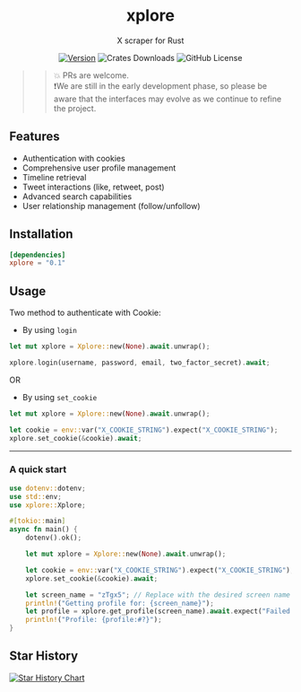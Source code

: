 <div align="center">

# xplore   
X scraper for Rust

[![Version](https://img.shields.io/crates/v/xplore)](https://crates.io/crates/xplore)
![Crates Downloads](https://img.shields.io/crates/d/xplore?logo=rust)
![GitHub License](https://img.shields.io/github/license/solagent-rs/xplore)

</div>

>> 💥 PRs are welcome.   
>> ❗We are still in the early development phase, so please be aware that the interfaces may evolve as we continue to refine the project.

## Features
- Authentication with cookies
- Comprehensive user profile management
- Timeline retrieval
- Tweet interactions (like, retweet, post)
- Advanced search capabilities
- User relationship management (follow/unfollow)

## Installation
```toml
[dependencies]
xplore = "0.1"
```

## Usage
Two method to authenticate with Cookie:
* By using `login`
```rust
let mut xplore = Xplore::new(None).await.unwrap();

xplore.login(username, password, email, two_factor_secret).await;
```

OR

* By using `set_cookie`
```rust
let mut xplore = Xplore::new(None).await.unwrap();

let cookie = env::var("X_COOKIE_STRING").expect("X_COOKIE_STRING");
xplore.set_cookie(&cookie).await;
```

--- 

### A quick start
```rust
use dotenv::dotenv;
use std::env;
use xplore::Xplore;

#[tokio::main]
async fn main() {
    dotenv().ok();

    let mut xplore = Xplore::new(None).await.unwrap();

    let cookie = env::var("X_COOKIE_STRING").expect("X_COOKIE_STRING");
    xplore.set_cookie(&cookie).await;

    let screen_name = "zTgx5"; // Replace with the desired screen name
    println!("Getting profile for: {screen_name}");
    let profile = xplore.get_profile(screen_name).await.expect("Failed to get profile");
    println!("Profile: {profile:#?}");
}
```

## Star History
[![Star History Chart](https://api.star-history.com/svg?repos=zTgx/xplore&type=Date)](https://www.star-history.com/#zTgx/xplore&Date)